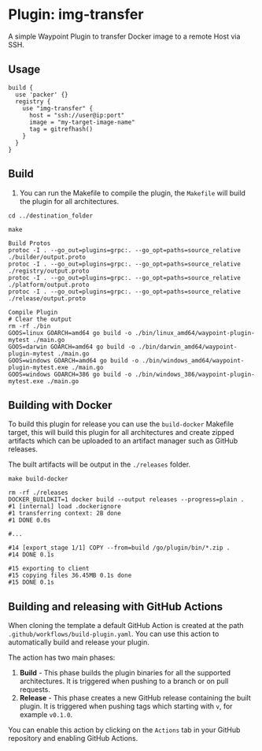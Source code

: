 # Plugin: img-transfer

A simple Waypoint Plugin to transfer Docker image to a remote Host via SSH.

## Usage

````hcl
build {
  use 'packer' {}
  registry {
    use "img-transfer" {
      host = "ssh://user@ip:port"
      image = "my-target-image-name"
      tag = gitrefhash()
    }
  }
}
````

## Build

1. You can run the Makefile to compile the plugin, the `Makefile` will build the plugin for all architectures.

```shell
cd ../destination_folder

make
```

```shell
Build Protos
protoc -I . --go_out=plugins=grpc:. --go_opt=paths=source_relative ./builder/output.proto
protoc -I . --go_out=plugins=grpc:. --go_opt=paths=source_relative ./registry/output.proto
protoc -I . --go_out=plugins=grpc:. --go_opt=paths=source_relative ./platform/output.proto
protoc -I . --go_out=plugins=grpc:. --go_opt=paths=source_relative ./release/output.proto

Compile Plugin
# Clear the output
rm -rf ./bin
GOOS=linux GOARCH=amd64 go build -o ./bin/linux_amd64/waypoint-plugin-mytest ./main.go 
GOOS=darwin GOARCH=amd64 go build -o ./bin/darwin_amd64/waypoint-plugin-mytest ./main.go 
GOOS=windows GOARCH=amd64 go build -o ./bin/windows_amd64/waypoint-plugin-mytest.exe ./main.go 
GOOS=windows GOARCH=386 go build -o ./bin/windows_386/waypoint-plugin-mytest.exe ./main.go 
```

## Building with Docker

To build this plugin for release you can use the `build-docker` Makefile target, this will build this plugin for all architectures and create zipped artifacts which can be uploaded
to an artifact manager such as GitHub releases.

The built artifacts will be output in the `./releases` folder.

```shell
make build-docker

rm -rf ./releases
DOCKER_BUILDKIT=1 docker build --output releases --progress=plain .
#1 [internal] load .dockerignore
#1 transferring context: 2B done
#1 DONE 0.0s

#...

#14 [export_stage 1/1] COPY --from=build /go/plugin/bin/*.zip .
#14 DONE 0.1s

#15 exporting to client
#15 copying files 36.45MB 0.1s done
#15 DONE 0.1s
```

## Building and releasing with GitHub Actions

When cloning the template a default GitHub Action is created at the path `.github/workflows/build-plugin.yaml`. You can use this action to automatically build and release your
plugin.

The action has two main phases:

1. **Build** - This phase builds the plugin binaries for all the supported architectures. It is triggered when pushing to a branch or on pull requests.
1. **Release** - This phase creates a new GitHub release containing the built plugin. It is triggered when pushing tags which starting with `v`, for example `v0.1.0`.

You can enable this action by clicking on the `Actions` tab in your GitHub repository and enabling GitHub Actions.

